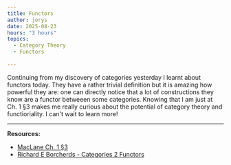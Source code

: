 ```yaml
---
title: Functors
author: jorys
date: 2025-08-23
hours: "3 hours"
topics:
  - Category Theory
  - Functors

---
```


Continuing from my discovery of categories yesterday I learnt about functors today. They have a rather trivial definition but it is amazing how powerful they are: 
one can directly notice that a lot of constructions they know are a functor betweeen some categories. Knowing that I am just at Ch. 1 §3 makes me really curious about 
the potential of category theory and functioriality. I can't wait to learn more!


---
**Resources:**
* [MacLane Ch. 1 §3](https://math.mit.edu/~hrm/palestine/maclane-categories.pdf)
* [Richard E Borcherds - Categories 2 Functors](https://youtu.be/6jrQjoM8b9s?si=rGeDNrWvPzqCz_Ec)
